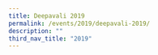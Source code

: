 ```yaml
---
title: Deepavali 2019
permalink: /events/2019/deepavali-2019/
description: ""
third_nav_title: "2019"
---
```

